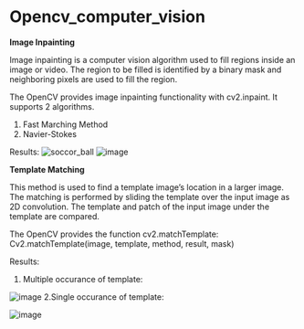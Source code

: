 # Opencv_computer_vision

**Image Inpainting**

Image inpainting is a computer vision algorithm used to fill regions inside an image or video. The region to be filled is identified by a binary mask and neighboring pixels are used to fill the region.

The OpenCV provides image inpainting functionality with cv2.inpaint. It supports 2 algorithms.
1. Fast Marching Method
2. Navier-Stokes

Results:
![soccor_ball](https://user-images.githubusercontent.com/64680838/205074004-94609c00-2043-48eb-973c-c54ce2b01203.jpg)
![image](https://user-images.githubusercontent.com/64680838/205074167-dbceac8d-517d-4cd1-a0c5-8f89a03b1acd.png)


**Template Matching**

This method is used to find a template image’s location in a larger image. The matching is performed by sliding the template over the input image as 2D convolution. The template and patch of the input image under the template are compared. 

The OpenCV provides the function cv2.matchTemplate: Cv2.matchTemplate(image, template, method, result, mask)		

Results:
1. Multiple occurance of template:

![image](https://user-images.githubusercontent.com/64680838/205848285-c47a2bf2-cfb2-42e3-8b9b-aaf8e6e3fc42.png)
2.Single occurance of template:

![image](https://user-images.githubusercontent.com/64680838/205848332-60f537f8-6648-4934-b37f-84f62089fdab.png)
